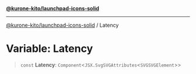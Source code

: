 [**@kurone-kito/launchpad-icons-solid**](../README.md)

***

[@kurone-kito/launchpad-icons-solid](../globals.md) / Latency

# Variable: Latency

> `const` **Latency**: `Component`\<`JSX.SvgSVGAttributes`\<`SVGSVGElement`\>\>
